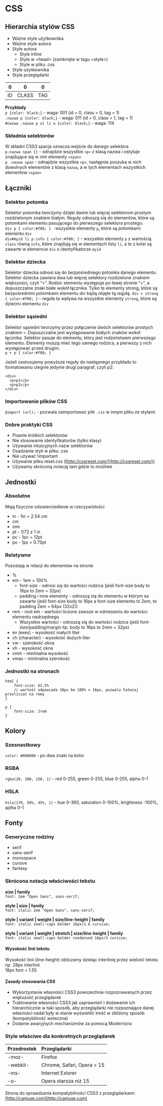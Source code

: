 # CSS

## Hierarchia stylów CSS

* Ważne style użytkownika
* Ważne style autora
* Style autora
    * Style inline
    * Style w \<head> (zamknięte w tagu \<style>)
    * Style w pliku .css
* Style użytkownika
* Style przeglądarki

| 0 | 0 | 0 |
| :---: | :---: | :---: |
| ID | CLASS | TAG |

**Przykłady**  
`p {color: black;}` \- waga: 001 \(id = 0\, class = 0\, tag = 1\)\
`.nazwa p {color: black;}` \- waga: 011 \(id = 0\, class = 1\, tag = 1\)\
`#nazwa .nazwa p ul li a {color: black;}` \- waga: 114

### Składnia selektorów

W składni CSS3 spacja oznacza wejście do danego selektora\
`p.nazwa span {}` \- odnajdzie wszystkie `<p>` z klasą nazwa i ostyluje znajdujące się w nim elementy `<span>`\
`p .nazwa span` \- odnajdzie wszystkie `<p>`, następnie poszuka w nich dowolnych elementów z klasą `nazwa`, a w tych elementach wszystkich elementów `<span>`

## Łączniki

### Selektor potomka

Selektor potomka tworzymy dzięki dwóm lub więcej selektorom prostym rozdzielonym znakiem białym. Reguły odnoszą się do elementów, które są potomkami elementu pasującego do pierwszego selektora prostego.\
`div p { color:#f00; } -`wszystkie elementy `p`, które są potomkami elementu `div`\
`div#myid li p.info { color:#f00; }` \- wszystkie elementy `p` z wartością `class` równą `info`, które znajdują się w elementach listy `li`, a te z kolei są zawarte w elemencie `div` o identyfikatorze `myid`

### Selektor dziecka

Selektor dziecka odnosi się do bezpośredniego potomka danego elementu. Selektor dziecka zawiera dwa lub więcej selektory rozdzielone znakiem większości, czyli “>”. Rodzic elementu występuje po lewej stronie “>”, a dopuszczalne znaki białe wokół łącznika. Tylko te elementy strong, które są bezpośrednimi potomkami elementu div będą objęte tą regułą.
`div > strong { color:#f00; }` \- reguła ta wpływa na wszystkie elementy `strong`, które są dziećmi elementu `div`

### Selektor sąsiedni

Selektor sąsiedni tworzymy przez połączenie dwóch selektorów prostych znakiem `+`. Dopuszczalne jest występowanie białych znaków wokół łącznika. Selektor pasuje do elementu, który jest rodzeństwem pierwszego elementu. Elementy muszą mieć tego samego rodzica, a pierwszy z nich występować przed drugim.\
`p + p { color:#f00; }`

Jeżeli zastosujemy powyższe reguły do następnego przykładu to formatowaniu ulegnie jedynie drugi paragraf, czyli p2:

```
<div>
  <p>p1</p>
  <p>p2</p>
</div>
```

### Importowanie plików CSS

`@import (url);` \- pozwala zaimportować plik `.css` w innym pliku ze stylami

### Dobre praktyki CSS

* Pisanie krótkich selektorów
* Nie stosowanie identyfikatorów (tylko klasy)
* Używanie intuicyjnych nazw selektorów
* Osadzanie styli w pliku .css
* Nie używać !important
* Używanie pliku reset.css ([http://cssreset.com/](http://cssreset.com/))
* Używamy skróconą notację tam gdzie to możliwe

## Jednostki
### Absolutne
Mają fizyczne odzwierciedlenie w rzeczywistości

* in - 1in = 2.54 cm
* cm
* mm
* pt - 1/72 z 1 in
* pc - 1pc = 12pt
* px - 1px = 0.75pt

### Relatywne
Pozostają w relacji do elementów na stronie

* %
* em - 1em = 100%
    * font-size - odnosi się do wartości rodzica (jeśli font-size body to 16px to 2em = 32px)
    * padding i inne elementy - odnoszą się do elementu w którym sa zawarte (jeśli font-size body to 16px a font-size elementu to 2em, to padding 2em = 64px (32x2))
* rem - root em - wartości liczone zawsze w odniesieniu do wartości elementu nadrzędnego
    * Wszystkie wartości - odnoszą się do wartości rodzica (jeśli font-size/padding/margin itp. body to 16px to 2rem = 32px)
* ex (exes) - wysokość małych liter
* ch (character) - wysokość dużych liter
* vw - szerokość okna
* vh - wysokość okna
* vmin - minimalna wysokość
* vmax - minimalna szerokość

### Jednostki na stronach
```
html {
    font-size: 62.5%
    // wartość odpowiada 10px bo 100% = 16px, pozwala łatwiej przeliczać na remy
}

p {
	font-size: 2rem
}
```
## Kolory
### Szesnastkowy
`color: #000000` - po dwa znaki na kolor
### RGBA
`rgba(20, 100, 150, 1)` - red 0-255, green 0-255, blue 0-255, alpha 0-1
### HSLA
`hsla(170, 50%, 45%, 1)` - hue 0-360, saturation 0-100%, brightness -100%, aplha 0-1
## Fonty
### Generyczne rodziny
* serif
* sans-serif
* monospace
* cursive
* fantasy

### Skrócona notacja właściwości tekstu
**size | family**\
`font: 2em "Open Sans", sans-serif;`

**style | size | family**\
`font: italic 2em "Open Sans", sans-serif;`

**style | variant | weight | size/line-height | family**\
`font: italic small-caps bolder 16px/1.6 cursive;`

**style | variant | weight | stretch | size/line-height | family**\
`font: italic small-caps bolder condensed 16px/3 cursive;`
#### Wysokość linii tekstu
Wysokość linii (line-height) obliczamy dzieląc interlinię przez wielość tekstu np. 28px interlinii\
18px font = 1.55
#### Zasady stosowania CSS
* Wykorzystanie własności CSS3 powszechnie rozpoznawanych przez większość przeglądarek
* Traktowanie własności CSS3 jak usprawnień i dodawanie ich hierarchicznie w taki sposób, aby przeglądarki nie rozpoznające danej własności nadal były w stanie wyświetlić treść w zbliżony sposób (kompatybilność wsteczna)
* Dodanie awaryjnych mechanizmów za pomocą Modernizra
### Style właściwe dla konkretnych przeglądarek
| Przedrostek | Przeglądarki |
| :--------- | :--------- |
| -moz- | Firefox |
| -webkit- | Chrome, Safari, Opera > 15 |
| -ms- | Internet Exlorer |
| -o- | Opera starsza niż 15 |

Strona do sprawdzania kompatybilności CSS3 z przeglądarkami: [http://caniuse.com](http://caniuse.com)





